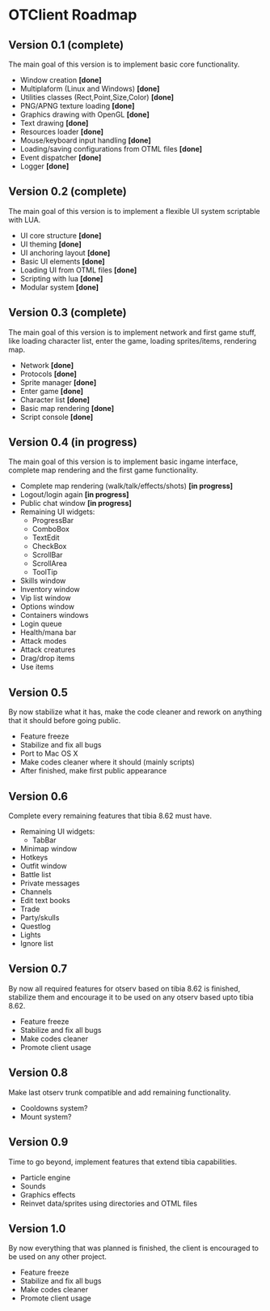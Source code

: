 # OTClient Roadmap

## Version 0.1 **(complete)**
The main goal of this version is to implement basic core functionality.

* Window creation **[done]**
* Multiplaform (Linux and Windows) **[done]**
* Utilities classes (Rect,Point,Size,Color) **[done]**
* PNG/APNG texture loading **[done]**
* Graphics drawing with OpenGL **[done]**
* Text drawing **[done]**
* Resources loader **[done]**
* Mouse/keyboard input handling **[done]**
* Loading/saving configurations from OTML files **[done]**
* Event dispatcher **[done]**
* Logger **[done]**

## Version 0.2 **(complete)**
The main goal of this version is to implement a flexible UI system scriptable with LUA.

* UI core structure **[done]**
* UI theming **[done]** 
* UI anchoring layout **[done]**
* Basic UI elements **[done]**
* Loading UI from OTML files **[done]**
* Scripting with lua **[done]**
* Modular system **[done]**

## Version 0.3 **(complete)**
The main goal of this version is to implement network and first game stuff,
like loading character list, enter the game, loading sprites/items, rendering map.

* Network **[done]**
* Protocols **[done]**
* Sprite manager **[done]**
* Enter game **[done]**
* Character list **[done]**
* Basic map rendering **[done]**
* Script console **[done]**

## Version 0.4 **(in progress)**
The main goal of this version is to implement basic ingame interface, complete map rendering and the first game functionality.

* Complete map rendering (walk/talk/effects/shots) **[in progress]**
* Logout/login again **[in progress]**
* Public chat window **[in progress]**
* Remaining UI widgets:
  * ProgressBar
  * ComboBox
  * TextEdit
  * CheckBox
  * ScrollBar
  * ScrollArea
  * ToolTip
* Skills window
* Inventory window
* Vip list window
* Options window
* Containers windows
* Login queue
* Health/mana bar
* Attack modes
* Attack creatures
* Drag/drop items
* Use items

## Version 0.5
By now stabilize what it has, make the code cleaner and rework on anything that it should before going public.

* Feature freeze
* Stabilize and fix all bugs
* Port to Mac OS X
* Make codes cleaner where it should (mainly scripts)
* After finished, make first public appearance

## Version 0.6
Complete every remaining features that tibia 8.62 must have.

* Remaining UI widgets:
  * TabBar
* Minimap window
* Hotkeys
* Outfit window
* Battle list
* Private messages
* Channels
* Edit text books
* Trade
* Party/skulls
* Questlog
* Lights
* Ignore list

## Version 0.7
By now all required features for otserv based on tibia 8.62 is finished, stabilize them and encourage it to be used on any otserv based upto tibia 8.62.

* Feature freeze
* Stabilize and fix all bugs
* Make codes cleaner
* Promote client usage

## Version 0.8
Make last otserv trunk compatible and add remaining functionality.

* Cooldowns system?
* Mount system?

## Version 0.9
Time to go beyond, implement features that extend tibia capabilities.

* Particle engine
* Sounds
* Graphics effects
* Reinvet data/sprites using directories and OTML files

## Version 1.0
By now everything that was planned is finished, the client is encouraged to be used on any other project.

* Feature freeze
* Stabilize and fix all bugs
* Make codes cleaner
* Promote client usage
